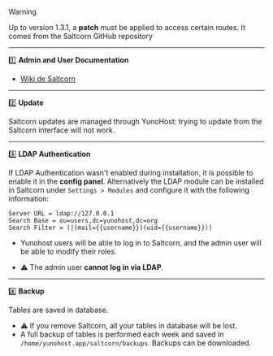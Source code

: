 > [!WARNING]
> Up to version 1.3.1, a **patch** must be applied to access certain routes. It comes from the Saltcorn GitHub repository
---
1️⃣ **Admin and User Documentation**

* [Wiki de Saltcorn](https://wiki.saltcorn.com/)
---

2️⃣ **Update**

Saltcorn updates are managed through YunoHost: trying to update from the Saltcorn interface will not work.

---
3️⃣ **LDAP Authentication**

If LDAP Authentication wasn't enabled during installation, it is possible to enable it in the **config panel**. Alternatively the LDAP module can be installed in Saltcorn under `Settings > Modules` and configure it with the following information:

```
Server URL = ldap://127.0.0.1
Search Base = ou=users,dc=yunohost,dc=org
Search Filter = (|(mail={{username}})(uid={{username}}))
```

* Yunohost users will be able to log in to Saltcorn, and the admin user will be able to modify their roles.

* ⚠️ The admin user **cannot log in via LDAP**.
---

4️⃣ **Backup**

Tables are saved in database. 
* ⚠️ If you remove Saltcorn, all your tables in database will be lost.
* A full backup of tables is performed each week and saved in `/home/yunohost.app/saltcorn/backups`. Backups can be downloaded.


